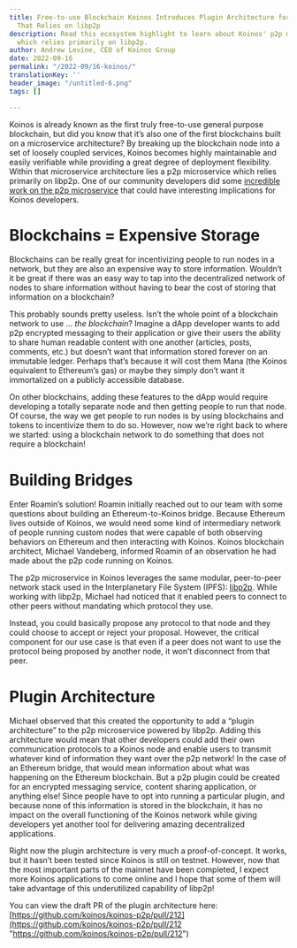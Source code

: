 ```yaml
---
title: Free-to-use Blockchain Koinos Introduces Plugin Architecture for Developers
  That Relies on libp2p
description: Read this ecosystem highlight to learn about Koinos' p2p microservice
  which relies primarily on libp2p.
author: Andrew Levine, CEO of Koinos Group
date: 2022-09-16
permalink: "/2022-09/16-koinos/"
translationKey: ''
header_image: "/untitled-6.png"
tags: []

---
```

Koinos is already known as the first truly free-to-use general purpose blockchain, but did you know that it’s also one of the first blockchains built on a microservice architecture? By breaking up the blockchain node into a set of loosely coupled services, Koinos becomes highly maintainable and easily verifiable while providing a great degree of deployment flexibility. Within that microservice architecture lies a p2p microservice which relies primarily on libp2p. One of our community developers did some [incredible work on the p2p microservice](https://github.com/koinos/koinos-p2p/pull/212) that could have interesting implications for Koinos developers.

# Blockchains = Expensive Storage

Blockchains can be really great for incentivizing people to run nodes in a network, but they are also an expensive way to store information. Wouldn’t it be great if there was an easy way to tap into the decentralized network of nodes to share information without having to bear the cost of storing that information on a blockchain?

This probably sounds pretty useless. Isn’t the whole point of a blockchain network to use … _the blockchain_? Imagine a dApp developer wants to add p2p encrypted messaging to their application or give their users the ability to share human readable content with one another (articles, posts, comments, etc.) but doesn’t want that information stored forever on an immutable ledger. Perhaps that’s because it will cost them Mana (the Koinos equivalent to Ethereum’s gas) or maybe they simply don’t want it immortalized on a publicly accessible database.

On other blockchains, adding these features to the dApp would require developing a totally separate node and then getting people to run that node. Of course, the way we get people to run nodes is by using blockchains and tokens to incentivize them to do so. However, now we’re right back to where we started: using a blockchain network to do something that does not require a blockchain!

# Building Bridges

Enter Roamin’s solution! Roamin initially reached out to our team with some questions about building an Ethereum-to-Koinos bridge. Because Ethereum lives outside of Koinos, we would need some kind of intermediary network of people running custom nodes that were capable of both observing behaviors on Ethereum and then interacting with Koinos. Koinos blockchain architect, Michael Vandeberg, informed Roamin of an observation he had made about the p2p code running on Koinos.

The p2p microservice in Koinos leverages the same modular, peer-to-peer network stack used in the Interplanetary File System (IPFS): [libp2p](https://libp2p.io/). While working with libp2p, Michael had noticed that it enabled peers to connect to other peers without mandating which protocol they use.   
  
Instead, you could basically propose any protocol to that node and they could choose to accept or reject your proposal. However, the critical component for our use case is that even if a peer does not want to use the protocol being proposed by another node, it won’t disconnect from that peer.

# Plugin Architecture

Michael observed that this created the opportunity to add a “plugin architecture” to the p2p microservice powered by libp2p. Adding this architecture would mean that other developers could add their own communication protocols to a Koinos node and enable users to transmit whatever kind of information they want over the p2p network! In the case of an Ethereum bridge, that would mean information about what was happening on the Ethereum blockchain. But a p2p plugin could be created for an encrypted messaging service, content sharing application, or anything else! Since people have to opt into running a particular plugin, and because none of this information is stored in the blockchain, it has no impact on the overall functioning of the Koinos network while giving developers yet another tool for delivering amazing decentralized applications.

Right now the plugin architecture is very much a proof-of-concept. It works, but it hasn’t been tested since Koinos is still on testnet. However, now that the most important parts of the mainnet have been completed, I expect more Koinos applications to come online and I hope that some of them will take advantage of this underutilized capability of libp2p!

You can view the draft PR of the plugin architecture here: [https://github.com/koinos/koinos-p2p/pull/212](https://github.com/koinos/koinos-p2p/pull/212 "https://github.com/koinos/koinos-p2p/pull/212")